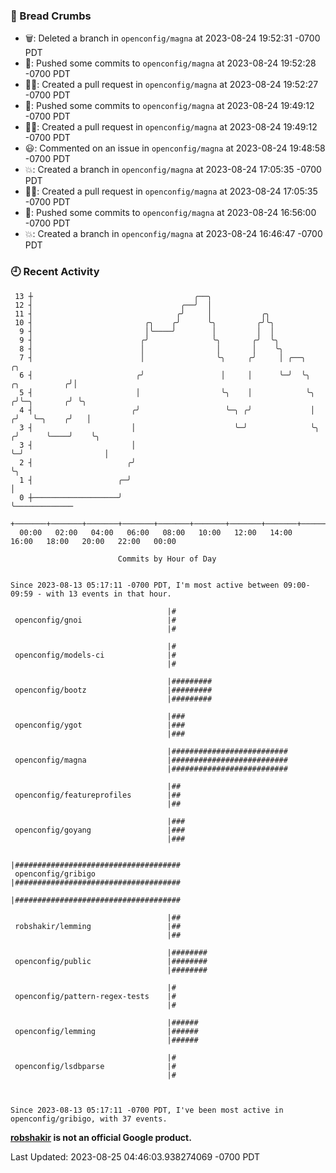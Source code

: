 ### 🍞 Bread Crumbs

 * 🗑: Deleted a branch in `openconfig/magna` at 2023-08-24 19:52:31 -0700 PDT
 * 🚢: Pushed some commits to `openconfig/magna` at 2023-08-24 19:52:28 -0700 PDT
 * ✍🏼: Created a pull request in `openconfig/magna` at 2023-08-24 19:52:27 -0700 PDT
 * 🚢: Pushed some commits to `openconfig/magna` at 2023-08-24 19:49:12 -0700 PDT
 * ✍🏼: Created a pull request in `openconfig/magna` at 2023-08-24 19:49:12 -0700 PDT
 * 😃: Commented on an issue in `openconfig/magna` at 2023-08-24 19:48:58 -0700 PDT
 * 💥: Created a branch in `openconfig/magna` at 2023-08-24 17:05:35 -0700 PDT
 * ✍🏼: Created a pull request in `openconfig/magna` at 2023-08-24 17:05:35 -0700 PDT
 * 🚢: Pushed some commits to `openconfig/magna` at 2023-08-24 16:56:00 -0700 PDT
 * 💥: Created a branch in `openconfig/magna` at 2023-08-24 16:46:47 -0700 PDT

### 🕘 Recent Activity
```
 13 ┼                                    ╭──╮
 12 ┤                                 ╭──╯  │
 11 ┤                                ╭╯     │           ╭╮
 10 ┤                         ╭╮    ╭╯      ╰╮         ╭╯╰╮
  9 ┤                         │╰────╯        │         │  │
  9 ┤                        ╭╯              ╰╮       ╭╯  ╰╮
  8 ┤                        │                │       │    ╰╮
  7 ┤                        │                ╰╮     ╭╯     │ ╭──╮                    ╭╮
  6 ┤                       ╭╯                 │     │      ╰─╯  ╰╮      ╭╮          ╭╯│
  5 ┤                       │                  ╰╮    │            ╰╮    ╭╯╰─╮       ╭╯ ╰╮
  4 ┤                      ╭╯                   ╰─╮ ╭╯             │   ╭╯   ╰─╮    ╭╯   │
  3 ┤                      │                      ╰─╯              ╰╮ ╭╯      ╰────╯    ╰╮
  3 ┤                      │                                        ╰─╯                  │
  2 ┤                     ╭╯                                                             ╰╮
  1 ┤                   ╭─╯                                                               │
  0 ┼───────────────────╯                                                                 ╰─────────────
    +───────+───────+───────+───────+───────+───────+───────+───────+───────+───────+───────+───────+────
  00:00   02:00   04:00   06:00   08:00   10:00   12:00   14:00   16:00   18:00   20:00   22:00   00:00   

						Commits by Hour of Day


Since 2023-08-13 05:17:11 -0700 PDT, I'm most active between 09:00-09:59 - with 13 events in that hour.

```



```
                                   |#
 openconfig/gnoi                   |#
                                   |#

                                   |#
 openconfig/models-ci              |#
                                   |#

                                   |#########
 openconfig/bootz                  |#########
                                   |#########

                                   |###
 openconfig/ygot                   |###
                                   |###

                                   |##########################
 openconfig/magna                  |##########################
                                   |##########################

                                   |##
 openconfig/featureprofiles        |##
                                   |##

                                   |###
 openconfig/goyang                 |###
                                   |###

                                   |#####################################
 openconfig/gribigo                |#####################################
                                   |#####################################

                                   |##
 robshakir/lemming                 |##
                                   |##

                                   |########
 openconfig/public                 |########
                                   |########

                                   |#
 openconfig/pattern-regex-tests    |#
                                   |#

                                   |######
 openconfig/lemming                |######
                                   |######

                                   |#
 openconfig/lsdbparse              |#
                                   |#



Since 2023-08-13 05:17:11 -0700 PDT, I've been most active in openconfig/gribigo, with 37 events.

```
**[robshakir](mailto:robjs@google.com) is not an official Google product.**  


Last Updated: 2023-08-25 04:46:03.938274069 -0700 PDT
